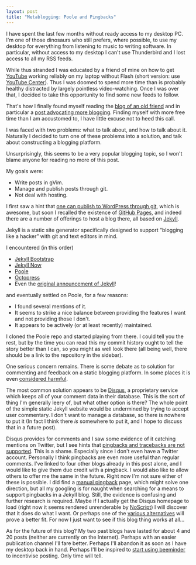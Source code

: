 ```yaml
---
layout: post
title: "Metablogging: Poole and Pingbacks"
---
```


I have spent the last few months without ready access to my desktop PC.  I'm
one of those dinosaurs who still prefers, where possible, to use my desktop for
everything from listening to music to writing software.  In particular, without
access to my desktop I can't use Thunderbird and I lost access to all my
RSS feeds.

While thus stranded I was educated by a friend of mine on how to get
[YouTube](https://youtube.com) working reliably on my laptop without Flash
(short version: use [YouTube
Center](https://addons.mozilla.org/en-US/firefox/addon/youtube-center/)).  Thus
I was doomed to spend more time than is probably healthy distracted by largely
pointless video-watching.  Once I was over that, I decided to take this
opportunity to find some new feeds to follow.

That's how I finally found myself reading the [blog of an old
friend](http://www.drmaciver.com/blog/) and in particular a [post advocating
more blogging](http://www.drmaciver.com/2014/07/you-should-write-more/).
Finding myself with more free time than I am accustomed to, I have little
excuse not to heed this call.

I was faced with two problems: what to talk about, and how to talk about it.
Naturally I decided to turn one of these problems into a solution, and talk
about constructing a blogging platform.

Unsurprisingly, this seems to be a very popular blogging topic, so I won't
blame anyone for reading no more of this post.

My goals were:

* Write posts in gVim.
* Manage and publish posts through git.
* Not deal with hosting.

I first saw a hint that [one can publish to WordPress through
git](http://people.mbi.ucla.edu/leec/docs/gitpublish/tutorials/intro.html),
which is awesome, but soon I recalled the existence of [GitHub
Pages](https://pages.github.com/), and indeed there are a number of offerings
to host a blog there, all based on [Jekyll](http://jekyllrb.com/).

Jekyll is a static site generator specifically designed to support
&ldquo;blogging like a hacker&rdquo; with git and text editors in mind.

I encountered (in this order)

* [Jekyll Bootstrap](http://jekyllbootstrap.com/)
* [Jekyll Now](http://www.github.com/barryclark/jekyll-now)
* [Poole](https://github.com/poole/poole)
* [Octopress](http://octopress.org/)
* Even the [original announcement of
Jekyll](http://tom.preston-werner.com/2008/11/17/blogging-like-a-hacker.html)!

and eventually settled on Poole, for a few reasons:

* I found several mentions of it.
* It seems to strike a nice balance between providing the features I want and
  not providing those I don't.
* It appears to be actively (or at least recently) maintained.

I cloned the Poole repo and started playing from there.  I could tell you the
rest, but by the time you can read this my commit history ought to tell the
story better than I can, so you might as well look there (all being well, there
should be a link to the repository in the sidebar).

One serious concern remains.  There is some debate as to solution for
commenting and feedback on a static blogging platform.  In some places it is
even [considered
harmful](http://dumbmatter.com/2011/08/jekyll-and-other-static-site-generators-are-currently-harmful-to-the-free-open-source-software-movement/).

The most common solution appears to be [Disqus](https://disqus.com/), a
proprietary service which keeps all of your comment data in their database.
This is the sort of thing I'm generally leery of, but what other option is
there?  The whole point of the simple static Jekyll website would be undermined
by trying to accept user commentary.  I don't want to manage a database, so
there is nowhere to put it (In fact I think there *is* somewhere to put it, and
I hope to discuss that in a future post).

Disqus provides for comments and I saw
some evidence of it catching mentions on Twitter, but I see hints that
[pingbacks and tracebacks are not
supported](http://theitbros.com/display-pingbacks-on-wordpress-posts-with-disqus-comment-system/).
This is a shame.  Especially since I don't even have a Twitter account.
Personally I think pingbacks are even more useful than regular comments.  I've
linked to four other blogs already in this post alone, and I would like to give
them due credit with a pingback.  I would also like to allow others to offer me
the same in the future.  Right now I'm not sure either of these is possible.  I
did find a [manual
pingback](http://software.hixie.ch/utilities/cgi/pingback-proxy/client-proxy.html)
page, which might solve one direction, but all my googling is for naught when
searching for a means to support pingbacks in a Jekyll blog.  Still, the
evidence is confusing and further research is required. Maybe if I actually get
the Disqus homepage to load (right now it seems rendered unrenderable by
[NoScript](http://noscript.net/)) I will discover that it does do what I want.
Or perhaps one of the [various
alternatives](https://news.ycombinator.com/item?id=6818416) will prove a better
fit.  For now I just want to see if this blog thing works at all...

As for the future of this blog?  My two past blogs have lasted for about 4 and
20 posts (neither are currently on the Internet).  Perhaps with an easier
publication channel I'll fare better.  Perhaps I'll abandon it as soon as I
have my desktop back in hand.  Perhaps I'll be inspired to [start using
beeminder](http://www.drmaciver.com/2014/07/playing-beeminder-on-hard-mode-by-adding-backpressure/)
to incentivise posting.  Only time will tell.

<!--
- **To bold text**, use `<strong>`.
- *To italicize text*, use `<em>`.
- Abbreviations, like <abbr title="HyperText Markup Langage">HTML</abbr> should use `<abbr>`, with an optional `title` attribute for the full phrase.
- Citations, like <cite>&mdash; Mark otto</cite>, should use `<cite>`.
- <del>Deleted</del> text should use `<del>` and <ins>inserted</ins> text should use `<ins>`.
- Superscript <sup>text</sup> uses `<sup>` and subscript <sub>text</sub> uses `<sub>`.

Most of these elements are styled by browsers with few modifications on our part.

## Heading

Vivamus sagittis lacus vel augue rutrum faucibus dolor auctor. Duis mollis, est non commodo luctus, nisi erat porttitor ligula, eget lacinia odio sem nec elit. Morbi leo risus, porta ac consectetur ac, vestibulum at eros.

### Code

Cum sociis natoque penatibus et magnis dis `code element` montes, nascetur ridiculus mus.

{% highlight js %}
// Example can be run directly in your JavaScript console

// Create a function that takes two arguments and returns the sum of those arguments
var adder = new Function("a", "b", "return a + b");

// Call the function
adder(2, 6);
// > 8
{% endhighlight %}

Aenean lacinia bibendum nulla sed consectetur. Etiam porta sem malesuada magna mollis euismod. Fusce dapibus, tellus ac cursus commodo, tortor mauris condimentum nibh, ut fermentum massa.

### Gists via GitHub Pages

Vestibulum id ligula porta felis euismod semper. Nullam quis risus eget urna mollis ornare vel eu leo. Donec sed odio dui.

{% gist 5555251 gist.md %}

Aenean eu leo quam. Pellentesque ornare sem lacinia quam venenatis vestibulum. Nullam quis risus eget urna mollis ornare vel eu leo. Cum sociis natoque penatibus et magnis dis parturient montes, nascetur ridiculus mus. Donec sed odio dui. Vestibulum id ligula porta felis euismod semper.

### Lists

Cum sociis natoque penatibus et magnis dis parturient montes, nascetur ridiculus mus. Aenean lacinia bibendum nulla sed consectetur. Etiam porta sem malesuada magna mollis euismod. Fusce dapibus, tellus ac cursus commodo, tortor mauris condimentum nibh, ut fermentum massa justo sit amet risus.

* Praesent commodo cursus magna, vel scelerisque nisl consectetur et.
* Donec id elit non mi porta gravida at eget metus.
* Nulla vitae elit libero, a pharetra augue.

Donec ullamcorper nulla non metus auctor fringilla. Nulla vitae elit libero, a pharetra augue.

1. Vestibulum id ligula porta felis euismod semper.
2. Cum sociis natoque penatibus et magnis dis parturient montes, nascetur ridiculus mus.
3. Maecenas sed diam eget risus varius blandit sit amet non magna.

Cras mattis consectetur purus sit amet fermentum. Sed posuere consectetur est at lobortis.

<dl>
  <dt>HyperText Markup Language (HTML)</dt>
  <dd>The language used to describe and define the content of a Web page</dd>

  <dt>Cascading Style Sheets (CSS)</dt>
  <dd>Used to describe the appearance of Web content</dd>

  <dt>JavaScript (JS)</dt>
  <dd>The programming language used to build advanced Web sites and applications</dd>
</dl>

Integer posuere erat a ante venenatis dapibus posuere velit aliquet. Morbi leo risus, porta ac consectetur ac, vestibulum at eros. Nullam quis risus eget urna mollis ornare vel eu leo.

### Images

Quisque consequat sapien eget quam rhoncus, sit amet laoreet diam tempus. Aliquam aliquam metus erat, a pulvinar turpis suscipit at.

![placeholder](http://placehold.it/800x400 "Large example image")
![placeholder](http://placehold.it/400x200 "Medium example image")
![placeholder](http://placehold.it/200x200 "Small example image")

### Tables

Aenean lacinia bibendum nulla sed consectetur. Lorem ipsum dolor sit amet, consectetur adipiscing elit.

<table>
  <thead>
    <tr>
      <th>Name</th>
      <th>Upvotes</th>
      <th>Downvotes</th>
    </tr>
  </thead>
  <tfoot>
    <tr>
      <td>Totals</td>
      <td>21</td>
      <td>23</td>
    </tr>
  </tfoot>
  <tbody>
    <tr>
      <td>Alice</td>
      <td>10</td>
      <td>11</td>
    </tr>
    <tr>
      <td>Bob</td>
      <td>4</td>
      <td>3</td>
    </tr>
    <tr>
      <td>Charlie</td>
      <td>7</td>
      <td>9</td>
    </tr>
  </tbody>
</table>

Nullam id dolor id nibh ultricies vehicula ut id elit. Sed posuere consectetur est at lobortis. Nullam quis risus eget urna mollis ornare vel eu leo.

-->

